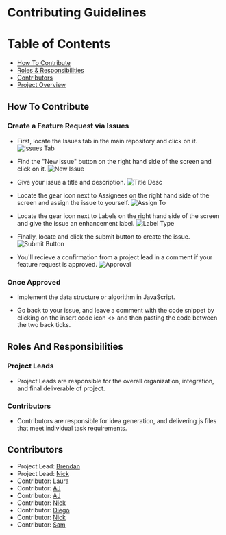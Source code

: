 # Contributing Guidelines

# Table of Contents
* [How To Contribute](#how-to-contribute)
* [Roles & Responsibilities](#roles-and-responsibilities)
* [Contributors](#contributors)
* [Project Overview](https://github.com/brendanpettis/ClassProject)

## How To Contribute

### Create a Feature Request via Issues
* First, locate the Issues tab in the main repository and click on it.
![Issues Tab](https://res.cloudinary.com/bpettis/image/upload/v1552580419/Issue_vfwtkv.png "Issues Tab")

* Find the "New issue" button on the right hand side of the screen and click on it.
![New Issue](https://res.cloudinary.com/bpettis/image/upload/v1552580715/new-issue_x9dlhw.png "New Issue")

* Give your issue a title and description.
![Title Desc](https://res.cloudinary.com/bpettis/image/upload/v1552582471/title-description_fasxti.png "Title Desc")

* Locate the gear icon next to Assignees on the right hand side of the screen and assign the issue to yourself.
![Assign To](https://res.cloudinary.com/bpettis/image/upload/v1552582499/assign-to_mw2php.png "Assign To")

* Locate the gear icon next to Labels on the right hand side of the screen and give the issue an enhancement label.
![Label Type](https://res.cloudinary.com/bpettis/image/upload/v1552582523/label-with_iouxnp.png "Label Type")

* Finally, locate and click the submit button to create the issue.
![Submit Button](https://res.cloudinary.com/bpettis/image/upload/v1552582557/submit_hjsl8a.png "Submit Button")

* You'll recieve a confirmation from a project lead in a comment if your feature request is approved.
![Approval](https://res.cloudinary.com/bpettis/image/upload/v1552583523/approval_jjjfje.png "Approval")

### Once Approved
* Implement the data structure or algorithm in JavaScript.

* Go back to your issue, and leave a comment with the code snippet by clicking on the insert code icon <> and then pasting the code between the two back ticks. 

## Roles And Responsibilities

### Project Leads
* Project Leads are responsible for the overall organization, integration, and final deliverable of project.

### Contributors
* Contributors are responsible for idea generation, and delivering js files that meet individual task requirements.

## Contributors
* Project Lead: [Brendan](https://github.com/brendanpettis)
* Project Lead: [Nick](https://github.com/nickpapadakis-matc)
* Contributor: [Laura](https://github.com/lskaiser)
* Contributor: [AJ](https://github.com/ajmataj)
* Contributor: [AJ](https://github.com/ajfarmer9)
* Contributor: [Nick](https://github.com/NicholasClaudio)
* Contributor: [Diego](https://github.com/Diegocar18)
* Contributor: [Nick](https://github.com/nicholasrutherford-matc)
* Contributor: [Sam](https://github.com/samjb1992)